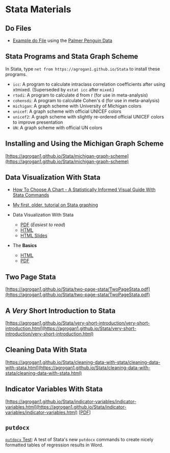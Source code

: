 # Stata Materials

## Do Files

* [Example do File](https://github.com/agrogan1/Stata/blob/master/do-files/my_penguins.do) using the [Palmer Penguin Data](https://allisonhorst.github.io/palmerpenguins/)

## Stata Programs and Stata Graph Scheme

In Stata, type `net from https://agrogan1.github.io/Stata` to install these programs.

* `icc`: A program to calculate intraclass correlation coefficients after using xtmixed. (Superseded by `estat icc` after `mixed`.)
* `rtodi`: A program to calculate d from r (for use in meta-analysis)
* `cohensdi`: A program to calculate Cohen's d (for use in meta-analysis)
* `michigan`: A graph scheme with University of Michigan colors
* `unicef`: A graph scheme with official UNICEF colors
* `unicef2`: A graph scheme with slightly re-ordered official UNICEF colors to improve presentation
* `UN`: A graph scheme with official UN colors

## Installing and Using the Michigan Graph Scheme

[https://agrogan1.github.io/Stata/michigan-graph-scheme](https://agrogan1.github.io/Stata/michigan-graph-scheme)

## Data Visualization With Stata

* [How To Choose A Chart - A Statistically Informed Visual Guide With Stata Commands](https://agrogan1.github.io/Stata/how-to-choose-a-chart-a-visual-guide-with-Stata/how-to-choose-a-chart-a-visual-guide-with-Stata.pdf)

* [My first, older, tutorial on Stata graphing](https://agrogan1.github.io/Stata/stata-graphing/index.html)
* Data Visualization With Stata 
    + [PDF](https://agrogan1.github.io/Stata/data-visualization-with-Stata/data-visualization-with-Stata.pdf) (*Easiest to read*)
    + [HTML](https://agrogan1.github.io/Stata/data-visualization-with-Stata/data-visualization-with-Stata.html)
    + [HTML Slides](https://agrogan1.github.io/Stata/data-visualization-with-Stata/data-visualization-with-Stata-slidy.html)
* The **Basics**
    + [HTML](https://agrogan1.github.io/Stata/data-visualization-with-Stata-the-basics/data-visualization-with-Stata-the-basics.html)
    + [PDF](https://agrogan1.github.io/Stata/data-visualization-with-Stata-the-basics/data-visualization-with-Stata-the-basics.pdf)

## Two Page Stata

[https://agrogan1.github.io/Stata/two-page-stata/TwoPageStata.pdf](https://agrogan1.github.io/Stata/two-page-stata/TwoPageStata.pdf)

## A *Very* Short Introduction to Stata

[https://agrogan1.github.io/Stata/very-short-introduction/very-short-introduction.html](https://agrogan1.github.io/Stata/very-short-introduction/very-short-introduction.html)

## Cleaning Data With Stata

[https://agrogan1.github.io/Stata/cleaning-data-with-stata/cleaning-data-with-stata.html](https://agrogan1.github.io/Stata/cleaning-data-with-stata/cleaning-data-with-stata.html)

## Indicator Variables With Stata

[https://agrogan1.github.io/Stata/indicator-variables/indicator-variables.html](https://agrogan1.github.io/Stata/indicator-variables/indicator-variables.html) [[PDF](https://agrogan1.github.io/Stata/indicator-variables/indicator-variables.pdf)]

## `putdocx`

[`putdocx` Test](https://github.com/agrogan1/Stata/tree/master/putdocx-test):  A test of Stata's new `putdocx` commands to create nicely formatted tables of regression results in Word.





